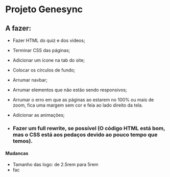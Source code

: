 # Projeto Genesync

## A fazer:

- Fazer HTML do quiz e dos vídeos;
- Terminar CSS das páginas;
- Adicionar um ícone na tab do site;
- Colocar os círculos de fundo;
- Arrumar navbar;
- Arrumar elementos que não estão sendo responsivos;
- Arrumar o erro em que as páginas ao estarem no 100% ou mais de zoom, fica uma margem sem cor e feia ao lado direito da tela.
- Adicionar as animações;

- ### Fazer um full rewrite, se possível (O código HTML está bom, mas o CSS está aos pedaços devido ao pouco tempo que temos).

#### Mudancas

- Tamanho das logo: de 2.5rem para 5rem
- fac 